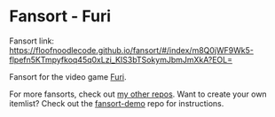 # Fansort - Furi

Fansort link: https://floofnoodlecode.github.io/fansort/#/index/m8Q0jWF9Wk5-flpefn5KTmpyfkoq45q0xLzi_KIS3bTSokymJbmJmXkA?EOL=

Fansort for the video game [Furi](https://furigame.fandom.com/wiki/Furi_Wiki).

For more fansorts, check out [my other repos](https://github.com/floofnoodlecode?tab=repositories&q=fansort&type=&language=&sort=name). Want to create your own itemlist? Check out the [fansort-demo](https://github.com/floofnoodlecode/fansort-demo) repo for instructions.
